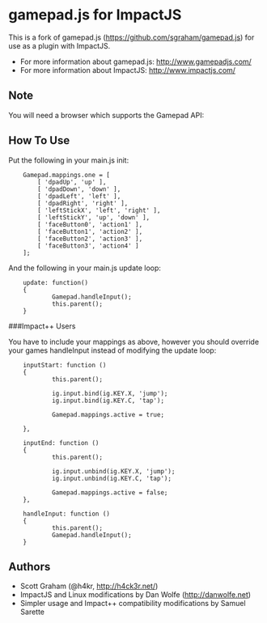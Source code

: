 gamepad.js for ImpactJS
========================

This is a fork of gamepad.js (https://github.com/sgraham/gamepad.js) for use as a plugin with ImpactJS.

 * For more information about gamepad.js: http://www.gamepadjs.com/
 * For more information about ImpactJS: http://www.impactjs.com/

Note
------
You will need a browser which supports the Gamepad API:

How To Use
-----------

Put the following in your main.js init:

        Gamepad.mappings.one = [
            [ 'dpadUp', 'up' ],
            [ 'dpadDown', 'down' ],
            [ 'dpadLeft', 'left' ],
            [ 'dpadRight', 'right' ],
            [ 'leftStickX', 'left', 'right' ],
            [ 'leftStickY', 'up', 'down' ],
            [ 'faceButton0', 'action1' ],
            [ 'faceButton1', 'action2' ],
            [ 'faceButton2', 'action3' ],
            [ 'faceButton3', 'action4' ]
        ];

And the following in your main.js update loop:

        update: function()
        {
                Gamepad.handleInput();
                this.parent();
        }
        
###Impact++ Users

You have to include your mappings as above, however you should override your games handleInput instead of modifying the update loop:

        inputStart: function ()
        {
                this.parent();
                
                ig.input.bind(ig.KEY.X, 'jump');
                ig.input.bind(ig.KEY.C, 'tap');
                
                Gamepad.mappings.active = true;
        
        },
        
        inputEnd: function () 
        {
                this.parent();
                
                ig.input.unbind(ig.KEY.X, 'jump');
                ig.input.unbind(ig.KEY.C, 'tap');
                
                Gamepad.mappings.active = false;
        },
        
        handleInput: function () 
        {
                this.parent();
                Gamepad.handleInput();
        }

Authors
--------

 * Scott Graham (@h4kr, http://h4ck3r.net/)
 * ImpactJS and Linux modifications by Dan Wolfe (http://danwolfe.net)
 * Simpler usage and Impact++ compatibility modifications by Samuel Sarette
